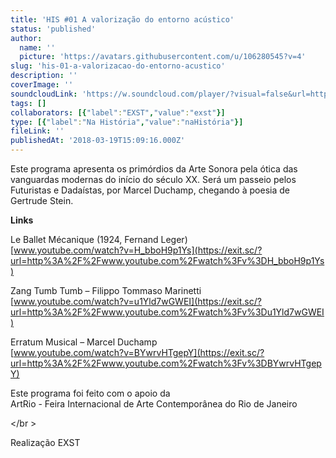 ```yaml
---
title: 'HIS #01 A valorização do entorno acústico'
status: 'published'
author:
  name: ''
  picture: 'https://avatars.githubusercontent.com/u/106280545?v=4'
slug: 'his-01-a-valorizacao-do-entorno-acustico'
description: ''
coverImage: ''
soundcloudLink: 'https://w.soundcloud.com/player/?visual=false&url=http%3A%2F%2Fapi.soundcloud.com%2Ftracks%2F109277493&show_artwork=false&in=artesonora%2Fsets%2Fnahistoria'
tags: []
collaborators: [{"label":"EXST","value":"exst"}]
type: [{"label":"Na História","value":"naHistória"}]
fileLink: ''
publishedAt: '2018-03-19T15:09:16.000Z'
---
```


Este programa apresenta os primórdios da Arte Sonora pela ótica das vanguardas modernas do início do século XX. Será um passeio pelos Futuristas e Dadaístas, por Marcel Duchamp, chegando à poesia de Gertrude Stein.

**Links**

Le Ballet Mécanique (1924, Fernand Leger)\
[www.youtube.com/watch?v=H_bboH9p1Ys](https://exit.sc/?url=http%3A%2F%2Fwww.youtube.com%2Fwatch%3Fv%3DH_bboH9p1Ys)

Zang Tumb Tumb – Filippo Tommaso Marinetti\
[www.youtube.com/watch?v=u1Yld7wGWEI](https://exit.sc/?url=http%3A%2F%2Fwww.youtube.com%2Fwatch%3Fv%3Du1Yld7wGWEI)

Erratum Musical – Marcel Duchamp\
[www.youtube.com/watch?v=BYwrvHTgepY](https://exit.sc/?url=http%3A%2F%2Fwww.youtube.com%2Fwatch%3Fv%3DBYwrvHTgepY)

Este programa foi feito com o apoio da \
ArtRio - Feira Internacional de Arte Contemporânea do Rio de Janeiro

&lt;/br &gt;

Realização EXST